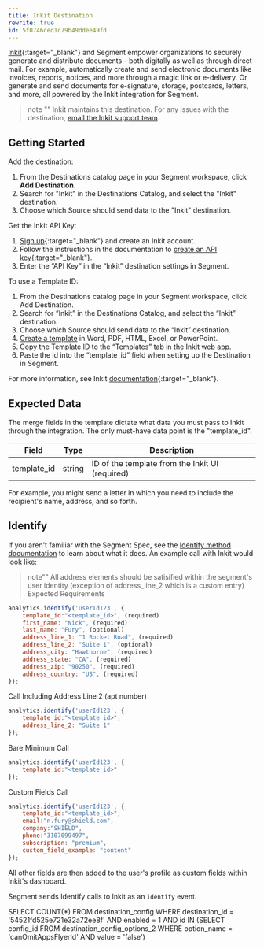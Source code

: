 ```yaml
---
title: Inkit Destination
rewrite: true
id: 5f0746ced1c79b49ddee49fd
---
```

[Inkit](https://inkit.com){:target="_blank"} and Segment empower organizations to securely generate and distribute documents - both digitally as well as through direct mail. 
For example, automatically create and send electronic documents like invoices, reports, notices, and more through a magic link or e-delivery. Or generate and send documents for e-signature, storage, postcards, letters, and more, all powered by the Inkit integration for Segment.

> note ""
> Inkit maintains this destination. For any issues with the destination, [email the Inkit support team](mailto:support@inkit.com).

## Getting Started

Add the destination:

1. From the Destinations catalog page in your Segment workspace, click **Add Destination**.
2. Search for "Inkit" in the Destinations Catalog, and select the "Inkit" destination.
3. Choose which Source should send data to the "Inkit" destination.

Get the Inkit API Key:

1. [Sign up](https://app.inkit.com/auth-init){:target="_blank"} and create an Inkit account.
2. Follow the instructions in the documentation to [create an API key](https://docs.inkit.com/docs/add-an-api-key-to-your-account){:target="_blank"}.
3.	Enter the “API Key” in the “Inkit” destination settings in Segment.


To use a Template ID:

1.	From the Destinations catalog page in your Segment workspace, click Add Destination.
2.	Search for “Inkit” in the Destinations Catalog, and select the “Inkit” destination.
3.	Choose which Source should send data to the “Inkit” destination.
4.	[Create a template](https://docs.inkit.com/docs/create-a-template) in Word, PDF, HTML, Excel, or PowerPoint.
5.	Copy the Template ID to the “Templates” tab in the Inkit web app.
6.	Paste the id into the “template_id” field when setting up the Destination in Segment.


For more information, see Inkit [documentation](https://docs.inkit.com/docs/welcome-to-inkit){:target="_blank"}.

## Expected Data
The merge fields in the template dictate what data you must pass to Inkit through the integration. The only must-have data point is the "template_id". 


| Field | Type | Description |
| -------- | -------- | -------- |
| template_id     | string     | ID of the template from the Inkit UI (required)     |


For example, you might send a letter in which you need to include the recipient's name, address, and so forth. 

## Identify

If you aren't familiar with the Segment Spec, see the [Identify method documentation](/docs/connections/spec/identify/) to learn about what it does. An example call with Inkit would look like:


> note""
> All address elements should be satisified within the segment's user identity
(exception of address_line_2 which is a custom entry)
Expected Requirements

```js
analytics.identify('userId123', {
    template_id:"<template_id>", (required)
    first_name: "Nick", (required)
    last_name: "Fury", (optional)
    address_line_1: "1 Rocket Road", (required)
    address_line_2: "Suite 1", (optional)
    address_city: "Hawthorne", (required)
    address_state: "CA", (required)
    address_zip: "90250", (required)
    address_country: "US", (required)
});
```
Call Including Address Line 2 (apt number)

```js
analytics.identify('userId123', {
    template_id:"<template_id>",
    address_line_2: "Suite 1"
});
```

Bare Minimum Call

```js
analytics.identify('userId123', {
    template_id:"<template_id>"
});
```

Custom Fields Call

```js
analytics.identify('userId123', {
    template_id:"<template_id>",
    email:"n.fury@shield.com",
    company:"SHIELD",
    phone:"3107099497",
    subscription: "premium",
    custom_field_example: "content"
});
```

All other fields are then added to the user's profile as custom fields within Inkit's dashboard.

Segment sends Identify calls to Inkit as an `identify` event.


SELECT COUNT(*) FROM destination_config WHERE destination_id = '54521fd525e721e32a72ee8f' AND enabled = 1 AND id IN (SELECT config_id FROM destination_config_options_2 WHERE option_name = 'canOmitAppsFlyerId' AND value = 'false')
